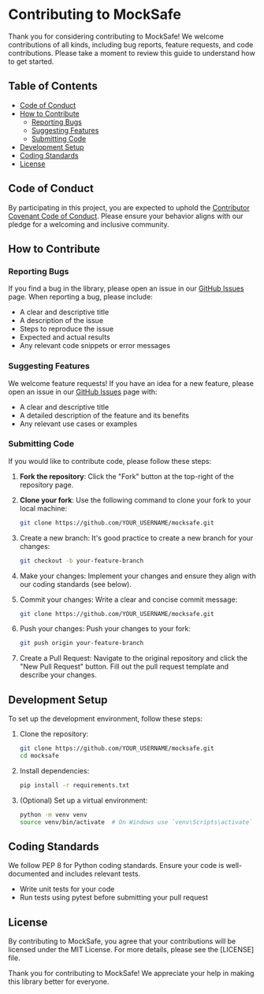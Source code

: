 # Contributing to MockSafe

Thank you for considering contributing to MockSafe! We welcome contributions of all kinds, including bug reports, feature requests, and code contributions. Please take a moment to review this guide to understand how to get started.

## Table of Contents

- [Code of Conduct](#code-of-conduct)
- [How to Contribute](#how-to-contribute)
  - [Reporting Bugs](#reporting-bugs)
  - [Suggesting Features](#suggesting-features)
  - [Submitting Code](#submitting-code)
- [Development Setup](#development-setup)
- [Coding Standards](#coding-standards)
- [License](#license)

## Code of Conduct

By participating in this project, you are expected to uphold the [Contributor Covenant Code of Conduct](CODE_OF_CONDUCT.md). Please ensure your behavior aligns with our pledge for a welcoming and inclusive community.

## How to Contribute

### Reporting Bugs

If you find a bug in the library, please open an issue in our [GitHub Issues](https://github.com/dmayo3/mocksafe/issues) page. When reporting a bug, please include:

- A clear and descriptive title
- A description of the issue
- Steps to reproduce the issue
- Expected and actual results
- Any relevant code snippets or error messages

### Suggesting Features

We welcome feature requests! If you have an idea for a new feature, please open an issue in our [GitHub Issues](https://github.com/dmayo3/mocksafe/issues) page with:

- A clear and descriptive title
- A detailed description of the feature and its benefits
- Any relevant use cases or examples

### Submitting Code

If you would like to contribute code, please follow these steps:

1. **Fork the repository**: Click the "Fork" button at the top-right of the repository page.
2. **Clone your fork**: Use the following command to clone your fork to your local machine:

   ```bash
   git clone https://github.com/YOUR_USERNAME/mocksafe.git
   ```

3. Create a new branch: It's good practice to create a new branch for your changes:

   ```bash
   git checkout -b your-feature-branch
   ```

4. Make your changes: Implement your changes and ensure they align with our coding standards (see below).
5. Commit your changes: Write a clear and concise commit message:

   ```bash
   git clone https://github.com/YOUR_USERNAME/mocksafe.git
   ```

6. Push your changes: Push your changes to your fork:

   ```bash
   git push origin your-feature-branch
   ```

7. Create a Pull Request: Navigate to the original repository and click the "New Pull Request" button. Fill out the pull request template and describe your changes.

## Development Setup

To set up the development environment, follow these steps:

1. Clone the repository:

    ```bash
   git clone https://github.com/YOUR_USERNAME/mocksafe.git
   cd mocksafe
   ```

2. Install dependencies:

   ```bash
   pip install -r requirements.txt
   ```

3. (Optional) Set up a virtual environment:

   ```bash
   python -m venv venv
   source venv/bin/activate  # On Windows use `venv\Scripts\activate`
   ```

## Coding Standards

We follow PEP 8 for Python coding standards. Ensure your code is well-documented and includes relevant tests.

- Write unit tests for your code
- Run tests using pytest before submitting your pull request

## License

By contributing to MockSafe, you agree that your contributions will be licensed under the MIT License. For more details, please see the [LICENSE] file.

Thank you for contributing to MockSafe! We appreciate your help in making this library better for everyone.
